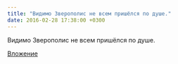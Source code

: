 ```yaml
---
title: "Видимо Зверополис не всем пришёлся по душе."
date: 2016-02-28 17:38:00 +0300
---
```


Видимо Зверополис не всем пришёлся по душе.

[Вложение](/assets/vk_photos/2/xLlFivV1Low.jpg)
